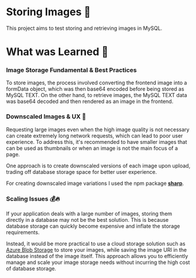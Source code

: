 # Storing Images :camera_flash:

This project aims to test storing and retrieving images in MySQL.

# What was Learned :thinking:

### Image Storage Fundamental & Best Practices

To store images, the process involved converting the frontend image into a formData object, which was then base64 encoded before being stored as MySQL TEXT. On the other hand, to retrieve images, the MySQL TEXT data was base64 decoded and then rendered as an image in the frontend.

### Downscaled Images & UX :slightly_smiling_face:

Requesting large images even when the high image quality is not necessary can create extremely long network requests, which can lead to poor user experience. To address this, it's recommended to have smaller images that can be used as thumbnails or when an image is not the main focus of a page.

One approach is to create downscaled versions of each image upon upload, trading off database storage space for better user experience.

For creating downscaled image variations I used the npm package **[sharp](https://www.npmjs.com/package/sharp)**.

### Scaling Issues :moneybag::fire:

If your application deals with a large number of images, storing them directly in a database may not be the best solution. This is because database storage can quickly become expensive and inflate the storage requirements.

Instead, it would be more practical to use a cloud storage solution such as [Azure Blob Storage](https://azure.microsoft.com/en-us/products/storage/blobs#:~:text=Azure%20Blob%20Storage%20helps%20you,computing%20and%20machine%20learning%20workloads.) to store your images, while saving the image URI in the database instead of the image itself. This approach allows you to efficiently manage and scale your image storage needs without incurring the high cost of database storage.
